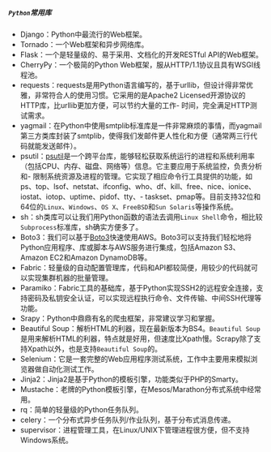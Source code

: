 

##### `Python`常用库

- Django：Python中最流行的Web框架。
- Tornado：一个Web框架和异步网络库。
- Flask：一个是轻量级的、易于采用、文档化的开发RESTful API的Web框架。
- CherryPy：一个极简的Python Web框架，服从HTTP/1.1协议且具有WSGI线程池。
- requests：requests是用Python语言编写的，基于urllib，但设计得非常优雅，非常符合人的使用习惯。它采用的是Apache2 Licensed开源协议的HTTP库，比urllib更加方便，可以节约大量的工作- 时间，完全满足HTTP测试需求。
- yagmail：在Python中使用smtplib标准库是一件非常麻烦的事情，而yagmail第三方类库封装了smtplib，使得我们发邮件更人性化和方便（通常两三行代码就能发送邮件）。
- psutil：[psutil](http://code.google.com/p/psutil/)是一个跨平台库，能够轻松获取系统运行的进程和系统利用率（包括CPU、内存、磁盘、网络等）信息。它主要应用于系统监控，负责分析和- 限制系统资源及进程的管理。它实现了相应命令行工具提供的功能，如ps、top、lsof、netstat、ifconfig、who、df、kill、free、nice、ionice、iostat、iotop、uptime、pidof、tty、- taskset、pmap等。目前支持32位和64位的`Linux`、`Windows`、`OS X`、`FreeBSD`和`Sun Solaris`等操作系统。
- sh：sh类库可以让我们用Python函数的语法去调用`Linux Shell`命令，相比较`Subprocess`标准库，sh确实方便多了。
- Boto3：我们可以基于[Boto3](https://aws.amazon.com/cn/sdk-for-python/)快速使用AWS。Boto3可以支持我们轻松地将Python应用程序、库或脚本与AWS服务进行集成，包括Amazon S3、Amazon EC2和Amazon DynamoDB等。
- Fabric：轻量级的自动配置管理库，代码和API都较简便，用较少的代码就可以实现集群机器的批量管理。
- Paramiko：Fabric工具的基础库，基于Python实现SSH2的远程安全连接，支持密码及私钥安全认证，可以实现远程执行命令、文件传输、中间SSH代理等功能。
- Srapy：Python中鼎鼎有名的爬虫框架，非常建议学习和掌握。
- Beautiful Soup：解析HTML的利器，现在最新版本为BS4。`Beautiful Soup`是用来解析HTML的利器，特点就是好用，但速度比Xpath慢。Scrapy除了支持Xpath以外，也是支持`Beautiful Soup`的。
- Selenium：它是一套完整的Web应用程序测试系统，工作中主要用来模拟浏览器做自动化测试工作。
- Jinja2：Jinja2是基于Python的模板引擎，功能类似于PHP的Smarty。
- Mustache：老牌的Python模板引擎，在Mesos/Marathon分布式系统中经常用。
- rq：简单的轻量级的Python任务队列。
- celery：一个分布式异步任务队列/作业队列，基于分布式消息传递。
- supervisor：进程管理工具，在Linux/UNIX下管理进程很方便，但不支持Windows系统。